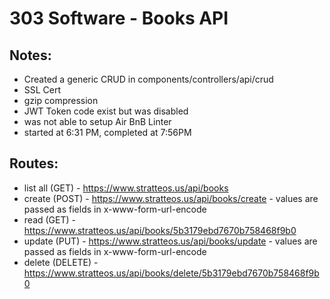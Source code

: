 # 303 Software - Books API

## Notes: 
- Created a generic CRUD in components/controllers/api/crud
- SSL Cert
- gzip compression
- JWT Token code exist but was disabled
- was not able to setup Air BnB Linter
- started at 6:31 PM, completed at 7:56PM

## Routes:

- list all (GET) - https://www.stratteos.us/api/books 
- create (POST) - https://www.stratteos.us/api/books/create - values are passed as fields in x-www-form-url-encode
- read (GET) - https://www.stratteos.us/api/books/5b3179ebd7670b758468f9b0
- update (PUT) - https://www.stratteos.us/api/books/update - values are passed as fields in x-www-form-url-encode
- delete (DELETE) - https://www.stratteos.us/api/books/delete/5b3179ebd7670b758468f9b0
